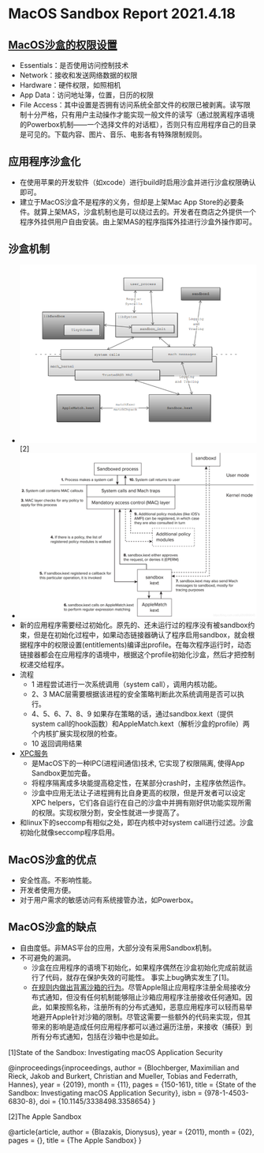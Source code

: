 # MacOS Sandbox Report 2021.4.18
## [MacOS沙盒的权限设置](https://developer.apple.com/documentation/security/app_sandbox)
- Essentials：是否使用访问控制技术
- Network：接收和发送网络数据的权限
- Hardware：硬件权限，如照相机
- App Data：访问地址簿，位置，日历的权限
- File Access：其中设置是否拥有访问系统全部文件的权限已被剥离。读写限制十分严格，只有用户主动操作才能实现一般文件的读写（通过脱离程序语境的Powerbox机制——一个选择文件的对话框），否则只有应用程序自己的目录是可见的。下载内容、图片、音乐、电影各有特殊限制规则。

## 应用程序沙盒化
- 在使用苹果的开发软件（如xcode）进行build时启用沙盒并进行沙盒权限确认即可。
- 建立于MacOS沙盒不是程序的义务，但却是上架Mac App Store的必要条件。就算上架MAS，沙盒机制也是可以绕过去的。开发者在商店之外提供一个程序外挂供用户自由安装。由上架MAS的程序指挥外挂进行沙盒外操作即可。

## 沙盒机制
- ![Sandbox Structure](Sandbox_Structure.png)[2]
- ![Sandbox Process](Sandbox_Process.png)
- 新的应用程序需要经过初始化。原先的、还未运行过的程序没有被sandbox约束，但是在初始化过程中，如果动态链接器确认了程序启用sandbox，就会根据程序中的权限设置(entitlements)编译出profile。在每次程序运行时，动态链接器都会在应用程序的语境中，根据这个profile初始化沙盒，然后才把控制权递交给程序。
- 流程  
  - 1 进程尝试进行一次系统调用（system call），调用内核功能。  
  - 2、3 MAC层需要根据该进程的安全策略判断此次系统调用是否可以执行。
  - 4、5、6、7、8、9 如果存在策略的话，通过sandbox.kext（提供system call的hook函数）和AppleMatch.kext（解析沙盒的profile）两个内核扩展实现权限的检查。
  - 10 返回调用结果  
- [XPC服务](https://developer.apple.com/library/archive/documentation/MacOSX/Conceptual/BPSystemStartup/Chapters/CreatingXPCServices.html)
  - 是MacOS下的一种IPC(进程间通信)技术, 它实现了权限隔离, 使得App Sandbox更加完备。
  - 将程序隔离成多块能提高稳定性，在某部分crash时，主程序依然运作。
  - 沙盒中应用无法让子进程拥有比自身更高的权限，但是开发者可以设定XPC helpers，它们各自运行在自己的沙盒中并拥有刚好供功能实现所需的权限。实现权限分割，安全性就进一步提高了。
- 和linux下的seccomp有相似之处，即在内核中对system call进行过滤。沙盒初始化就像seccomp程序启用。
## MacOS沙盒的优点
  - 安全性高。不影响性能。
  - 开发者使用方便。
  - 对于用户需求的敏感访问有系统接管办法，如Powerbox。
## MacOS沙盒的缺点
  - 自由度低。非MAS平台的应用，大部分没有采用Sandbox机制。
  - 不可避免的漏洞。 
    - 沙盒在应用程序的语境下初始化，如果程序偶然在沙盒初始化完成前就运行了代码，就存在保护失效的可能性。 事实上bug确实发生了[1]。
    - [在规则内做出背离沙箱的行为](https://objective-see.com/blog/blog_0x39.html)。尽管Apple阻止应用程序注册全局接收分布式通知，但没有任何机制能够阻止沙箱应用程序注册接收任何通知。因此，如果按照名称，注册所有的分布式通知，恶意应用程序可以轻而易举地避开Apple针对沙箱的限制。尽管这需要一些额外的代码来实现，但其带来的影响是造成任何应用程序都可以通过遍历注册，来接收（捕获）到所有分布式通知，包括在沙箱中也是如此。

[1]State of the Sandbox: Investigating macOS Application Security

@inproceedings{inproceedings,
author = {Blochberger, Maximilian and Rieck, Jakob and Burkert, Christian and Mueller, Tobias and Federrath, Hannes},
year = {2019},
month = {11},
pages = {150-161},
title = {State of the Sandbox: Investigating macOS Application Security},
isbn = {978-1-4503-6830-8},
doi = {10.1145/3338498.3358654}
}

[2]The Apple Sandbox

@article{article,
author = {Blazakis, Dionysus},
year = {2011},
month = {02},
pages = {},
title = {The Apple Sandbox}
}